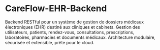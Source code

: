 # CareFlow-EHR-Backend
Backend RESTful pour un système de gestion de dossiers médicaux électroniques (EHR) destiné aux cliniques et cabinets. Gestion des utilisateurs, patients, rendez-vous, consultations, prescriptions, laboratoires, pharmacies et documents médicaux. Architecture modulaire, sécurisée et extensible, prête pour le cloud.
